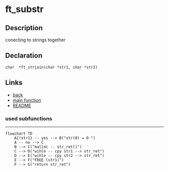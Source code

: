 # ft_substr

## Description
conecting to strings together 

## Declaration
```char  *ft_strjoin(char *str1, char *str2)```
## Links
- [back](get_next_line.md)
- [main function](get_next_line.md)
- [README](../../README.md)

### used subfunctions

---

```mermaid
flowchart TD
	A{!str1} -- yes --> B("str(0) = 0 ")
	A -- no --> C
	B --> C("malloc -- str_ret()")
	C --> D("wihle -- cpy str1 --> str_ret")
	D --> E("wihle -- cpy str2 --> str_ret")
	E --> F("FREE (str1)")
	F --> G("return str_ret")
```
